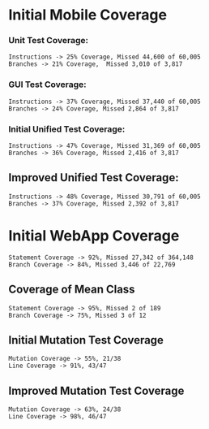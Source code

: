 # Initial Mobile Coverage
### Unit Test Coverage: 
    Instructions -> 25% Coverage, Missed 44,600 of 60,005 
    Branches -> 21% Coverage,  Missed 3,010 of 3,817

### GUI Test Coverage: 
    Instructions -> 37% Coverage, Missed 37,440 of 60,005	
    Branches -> 24% Coverage, Missed 2,864 of 3,817

### Initial Unified Test Coverage:
	Instructions -> 47% Coverage, Missed 31,369 of 60,005	
    Branches -> 36% Coverage, Missed 2,416 of 3,817	

## Improved Unified Test Coverage:
    Instructions -> 48% Coverage, Missed 30,791 of 60,005
    Branches -> 37% Coverage, Missed 2,392 of 3,817



# Initial WebApp Coverage
    Statement Coverage -> 92%, Missed 27,342 of 364,148
    Branch Coverage -> 84%, Missed 3,446 of 22,769

## Coverage of Mean Class 
    Statement Coverage -> 95%, Missed 2 of 189
    Branch Coverage -> 75%, Missed 3 of 12

## Initial Mutation Test Coverage
    Mutation Coverage -> 55%, 21/38
    Line Coverage -> 91%, 43/47

## Improved Mutation Test Coverage
    Mutation Coverage -> 63%, 24/38
    Line Coverage -> 98%, 46/47
